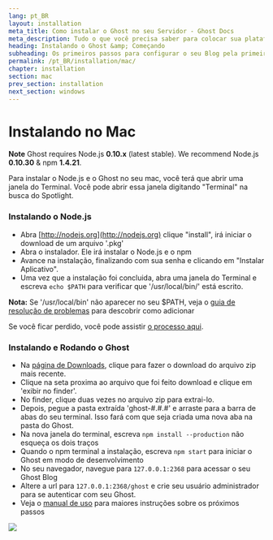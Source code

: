```yaml
---
lang: pt_BR
layout: installation
meta_title: Como instalar o Ghost no seu Servidor - Ghost Docs
meta_description: Tudo o que você precisa saber para colocar sua plataforma Ghost funcionando no seu ambiente local, ou em um ambiente remoto.
heading: Instalando o Ghost &amp; Começando
subheading: Os primeiros passos para configurar o seu Blog pela primeira vez.
permalink: /pt_BR/installation/mac/
chapter: installation
section: mac
prev_section: installation
next_section: windows
---
```


# Instalando no Mac <a id="install-mac"></a>

<p class="note"><strong>Note</strong> Ghost requires Node.js <strong>0.10.x</strong> (latest stable). We recommend Node.js <strong>0.10.30</strong> & npm <strong>1.4.21</strong>.</p>

Para instalar o Node.js e o Ghost no seu mac, você terá que abrir uma janela do Terminal. Você pode abrir essa janela digitando "Terminal" na busca do Spotlight.

### Instalando o Node.js

*   Abra [http://nodejs.org](http://nodejs.org) clique "install", irá iniciar o download de um arquivo '.pkg'
*   Abra o instalador. Ele irá instalar o Node.js e o npm
*   Avance na instalação, finalizando com sua senha e clicando em "Instalar Aplicativo".
*   Uma vez que a instalação foi concluida, abra uma janela do Terminal e escreva `echo $PATH` para verificar que '/usr/local/bin/' está escrito.

<p class="note"><strong>Nota:</strong> Se '/usr/local/bin' não aparecer no seu $PATH, veja o <a href="{% if page.lang %}/{{ page.lang }}{% endif %}/installation/troubleshooting#export-path">guia de resolução de problemas</a> para descobrir como adicionar</p>

Se você ficar perdido, você pode assistir [o processo aqui](https://s3-eu-west-1.amazonaws.com/ghost-website-cdn/install-node-mac.gif "Install Node on Mac").

### Instalando e Rodando o Ghost

*   Na [página de Downloads](https://ghost.org/download/), clique para fazer o download do arquivo zip mais recente.
*   Clique na seta proxima ao arquivo que foi feito download e clique em 'exibir no finder'.
*   No finder, clique duas vezes no arquivo zip para extrai-lo.
*   Depois, pegue a pasta extraída 'ghost-#.#.#' e arraste para a barra de abas do seu terminal. Isso fará com que seja criada uma nova aba na pasta do Ghost.
*   Na nova janela do terminal, escreva `npm install --production` <span class="note">não esqueça os dois traços</span>
*   Quando o npm terminal a instalação, escreva `npm start` para iniciar o Ghost em modo de desenvolvimento
*   No seu navegador, navegue para <code class="path">127.0.0.1:2368</code> para acessar o seu Ghost Blog
*   Altere a url para <code class="path">127.0.0.1:2368/ghost</code> e crie seu usuário administrador para se autenticar com seu Ghost.
*   Veja o [manual de uso](/usage) para maiores instruções sobre os próximos passos

![](https://s3-eu-west-1.amazonaws.com/ghost-website-cdn/install-ghost-mac.gif)